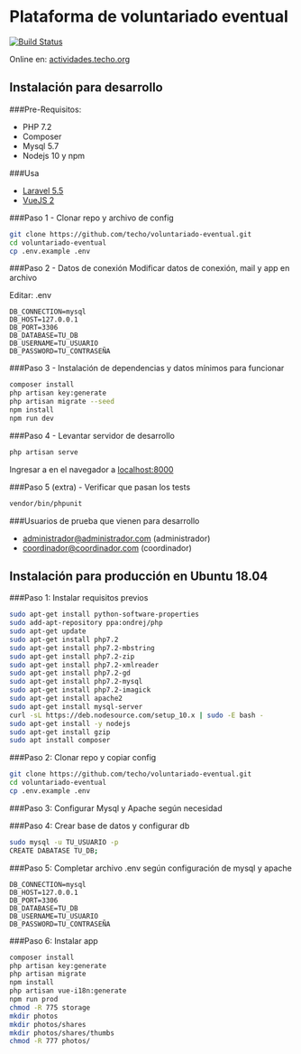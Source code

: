 # Plataforma de voluntariado eventual 
[![Build Status](https://travis-ci.org/techo/voluntariado-eventual.svg?branch=master)](https://travis-ci.org/techo/voluntariado-eventual)

Online en: [actividades.techo.org](https://actividades.techo.org)

## Instalación para desarrollo

###Pre-Requisitos:
- PHP 7.2
- Composer
- Mysql 5.7
- Nodejs 10 y npm

###Usa
- [Laravel 5.5](https://laravel.com/docs/5.5)
- [VueJS 2](https://vuejs.org/v2/guide/)

###Paso 1 - Clonar repo y archivo de config

```bash
git clone https://github.com/techo/voluntariado-eventual.git
cd voluntariado-eventual
cp .env.example .env
```

###Paso 2 - Datos de conexión
Modificar datos de conexión, mail y app en archivo 

Editar: .env

```env
DB_CONNECTION=mysql
DB_HOST=127.0.0.1
DB_PORT=3306
DB_DATABASE=TU_DB
DB_USERNAME=TU_USUARIO
DB_PASSWORD=TU_CONTRASEÑA
```

###Paso 3 - Instalación de dependencias y datos mínimos para funcionar
```bash
composer install
php artisan key:generate
php artisan migrate --seed
npm install
npm run dev
```

###Paso 4 - Levantar servidor de desarrollo

```bash
php artisan serve
```

Ingresar a en el navegador a [localhost:8000](http://localhost:8000)

###Paso 5 (extra) - Verificar que pasan los tests

```bash
vendor/bin/phpunit
```

###Usuarios de prueba que vienen para desarrollo
- administrador@administrador.com (administrador)
- coordinador@coordinador.com (coordinador)

## Instalación para producción en Ubuntu 18.04

###Paso 1: Instalar requisitos previos 
```bash
sudo apt-get install python-software-properties
sudo add-apt-repository ppa:ondrej/php
sudo apt-get update
sudo apt-get install php7.2
sudo apt-get install php7.2-mbstring
sudo apt-get install php7.2-zip
sudo apt-get install php7.2-xmlreader
sudo apt-get install php7.2-gd
sudo apt-get install php7.2-mysql
sudo apt-get install php7.2-imagick
sudo apt-get install apache2
sudo apt-get install mysql-server
curl -sL https://deb.nodesource.com/setup_10.x | sudo -E bash -
sudo apt-get install -y nodejs
sudo apt-get install gzip
sudo apt install composer
```

###Paso 2: Clonar repo y copiar config
```bash
git clone https://github.com/techo/voluntariado-eventual.git
cd voluntariado-eventual
cp .env.example .env
```

###Paso 3: Configurar Mysql y Apache según necesidad

###Paso 4: Crear base de datos y configurar db
```bash
sudo mysql -u TU_USUARIO -p
CREATE DABATASE TU_DB;
```
###Paso 5: Completar archivo .env según configuración de mysql y apache

```env
DB_CONNECTION=mysql
DB_HOST=127.0.0.1
DB_PORT=3306
DB_DATABASE=TU_DB
DB_USERNAME=TU_USUARIO
DB_PASSWORD=TU_CONTRASEÑA
```

###Paso 6: Instalar app

```bash
composer install
php artisan key:generate
php artisan migrate
npm install
php artisan vue-i18n:generate
npm run prod
chmod -R 775 storage
mkdir photos
mkdir photos/shares
mkdir photos/shares/thumbs 
chmod -R 777 photos/  
```